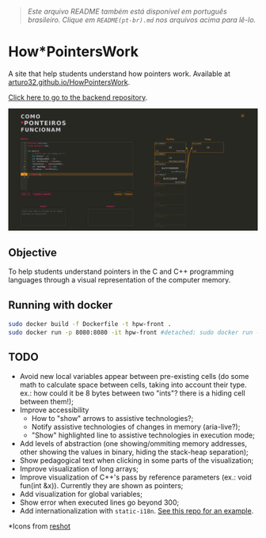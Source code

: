 > *Este arquivo README também está disponível em português brasileiro. Clique em `README(pt-br).md` nos arquivos acima para lê-lo.*


# How\*PointersWork
A site that help students understand how pointers work. Available at <a href = "https://arturo32.github.io/HowPointersWork/">arturo32.github.io/HowPointersWork</a>.

<a href="https://github.com/arturo32/HowPointersWork-server">Click here to go to the backend repository</a>.

<p align="center">
<img src="./images/main.png"
   alt="Screenshot of the site: code editor on the left, in the right a representation of a computer's memory is showing the variables and pointers in two columns: stack and heap."/>
</p>

## Objective
To help students understand pointers in the C and C++ programming languages through a visual representation of the computer memory.


## Running with docker 

```bash
sudo docker build -f Dockerfile -t hpw-front .
sudo docker run -p 8080:8080 -it hpw-front #detached: sudo docker run -d -p 8080:8080 hpw-front
```

## TODO

- Avoid new local variables appear between pre-existing cells (do some math to calculate space between cells, taking into account their type. ex.: how could it be 8 bytes between two "ints"? there is a hiding cell between them!);
- Improve accessibility
    - How to "show" arrows to assistive technologies?;
    - Notify assistive technologies of changes in memory (aria-live?);
    - "Show" highlighted line to assistive technologies in execution mode;
- Add levels of abstraction (one showing/ommiting memory addresses, other showing the values in binary, hiding the stack-heap separation);
- Show pedagogical text when clicking in some parts of the visualization;
- Improve visualization of long arrays;
- Improve visualization of C++'s pass by reference parameters (ex.: void fun(int &x)). Currently they are shown as pointers;
- Add visualization for global variables;
- Show error when executed lines go beyond 300;
- Add internationalization with `static-i18n`. [See this repo for an example](https://github.com/arturo32/arturo32.github.io/tree/main).

*Icons from [reshot](https://www.reshot.com)
